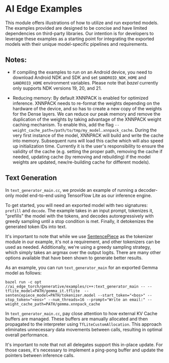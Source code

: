# AI Edge Examples

This module offers illustrations of how to utilize and run exported models. The examples provided are designed to be concise and have limited dependencies on third-party libraries. Our intention is for developers to leverage these examples as a starting point for integrating the exported models with their unique model-specific pipelines and requirements.

## Notes:

* If compiling the examples to run on an Android device, you need to download Android NDK and SDK and set `$ANDROID_NDK_HOME` and `$ANDROID_HOME` environment variables. Please note that _bazel_ currently only supports NDK versions 19, 20, and 21.

* Reducing memory: By default XNNPACK is enabled for optimized inference. XNNPACK needs to re-format the weights depending on the hardware of the device, and so has to create a new copy of the weights for the Dense layers. We can reduce our peak memory and remove the duplication of the weights by taking advantage of the XNNPACK weight caching mechanism. To enable this, add the flag `--weight_cache_path=/path/to/tmp/my_model.xnnpack_cache`. During the very first instance of the model, XNNPACK will build and write the cache into memory. Subsequent runs will load this cache which will also speed up initialization time. Currently it is the user's responsibility to ensure the validity of the cache (e.g. setting the proper path, removing the cache if needed, updating cache (by removing and rebuilding) if the model weights are updated, new/re-building cache for different models).

## Text Generation

In `text_generator_main.cc`, we provide an example of running a decoder-only model end-to-end using TensorFlow Lite as our inference engine.

To get started, you will need an exported  model with two signatures: `prefill` and `decode`. The example takes in an input prompt, tokenizes it, "prefills" the model with the tokens, and decodes autoregressively with greedy sampling until a stop condition is met. Finally, it detokenizes the generated token IDs into text.

It's important to note that while we use [SentencePiece](https://github.com/google/sentencepiece) as the tokenizer module in our example, it's not a requirement, and other tokenizers can be used as needed. Additionally, we're using a greedy sampling strategy, which simply takes an argmax over the output logits. There are many other options available that have been shown to generate better results.

As an example, you can run `text_generator_main`  for an exported Gemma model as follows:

```
bazel run -c opt //ai_edge_torch/generative/examples/c++:text_generator_main -- --tflite_model=PATH/gemma_it.tflite  --sentencepiece_model=PATH/tokenizer.model --start_token="<bos>" --stop_token="<eos>" --num_threads=16 --prompt="Write an email:" --weight_cache_path=PATH/gemma.xnnpack_cache
```

In `text_generator_main.cc`, pay close attention to how external KV Cache buffers are managed. These buffers are manually allocated and then propagated to the interpreter using `TfLiteCustomAllocation`.
This approach eliminates unnecessary data movements between calls, resulting in optimal overall performance.

It's important to note that not all delegates support this in-place update. For those cases, it's necessary to implement a ping-pong buffer and update the pointers between inference calls.
